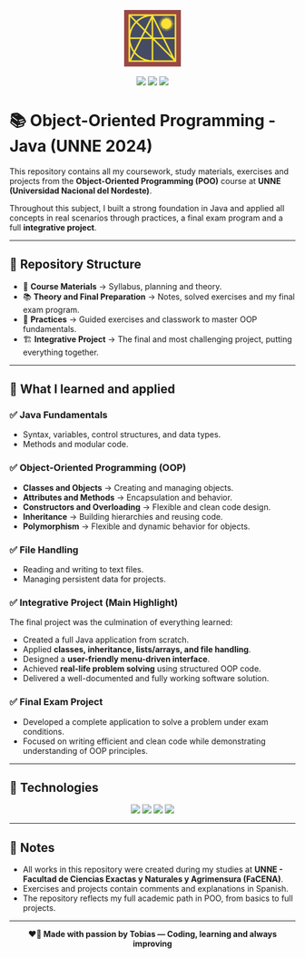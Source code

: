 <p align="center">
  <img src="./assets/facena.png" alt="FACENA Logo" width="100"/>
</p>

<p align="center">
  <img src="https://img.shields.io/badge/Java-ED8B00?style=for-the-badge&logo=java&logoColor=white"/>
  <img src="https://img.shields.io/badge/UNNE-Informatics-blue?style=for-the-badge"/>
  <img src="https://img.shields.io/badge/Status-Completed-brightgreen?style=for-the-badge"/>
</p>

# 📚 Object-Oriented Programming - Java (UNNE 2024)

This repository contains all my coursework, study materials, exercises and projects from the **Object-Oriented Programming (POO)** course at **UNNE (Universidad Nacional del Nordeste)**.

Throughout this subject, I built a strong foundation in Java and applied all concepts in real scenarios through practices, a final exam program and a full **integrative project**.

---

## 📂 Repository Structure

- 📖 **Course Materials** → Syllabus, planning and theory.
- 📚 **Theory and Final Preparation** → Notes, solved exercises and my final exam program.
- 🧰 **Practices** → Guided exercises and classwork to master OOP fundamentals.
- 🏗️ **Integrative Project** → The final and most challenging project, putting everything together.

---

## 🚀 What I learned and applied

### ✅ Java Fundamentals
- Syntax, variables, control structures, and data types.
- Methods and modular code.

### ✅ Object-Oriented Programming (OOP)
- **Classes and Objects** → Creating and managing objects.
- **Attributes and Methods** → Encapsulation and behavior.
- **Constructors and Overloading** → Flexible and clean code design.
- **Inheritance** → Building hierarchies and reusing code.
- **Polymorphism** → Flexible and dynamic behavior for objects.

### ✅ File Handling
- Reading and writing to text files.
- Managing persistent data for projects.

### ✅ Integrative Project (Main Highlight)
The final project was the culmination of everything learned:
- Created a full Java application from scratch.
- Applied **classes, inheritance, lists/arrays, and file handling**.
- Designed a **user-friendly menu-driven interface**.
- Achieved **real-life problem solving** using structured OOP code.
- Delivered a well-documented and fully working software solution.

### ✅ Final Exam Project
- Developed a complete application to solve a problem under exam conditions.
- Focused on writing efficient and clean code while demonstrating understanding of OOP principles.

---

## 🧰 Technologies

<p align="center">
  <img src="https://img.shields.io/badge/Java-ED8B00?style=for-the-badge&logo=java&logoColor=white"/>
  <img src="https://img.shields.io/badge/Dev%20Tools-IDEA%2C%20NetBeans%2C%20VSCode-blue?style=for-the-badge"/>
  <img src="https://img.shields.io/badge/Git-181717?style=for-the-badge&logo=git&logoColor=white"/>
  <img src="https://img.shields.io/badge/Markdown-000000?style=for-the-badge&logo=markdown&logoColor=white"/>
</p>

---

## 📌 Notes

- All works in this repository were created during my studies at **UNNE - Facultad de Ciencias Exactas y Naturales y Agrimensura (FaCENA)**.
- Exercises and projects contain comments and explanations in Spanish.
- The repository reflects my full academic path in POO, from basics to full projects.

---

<p align="center"><b>❤️🐔 Made with passion by Tobias — Coding, learning and always improving</b></p>

